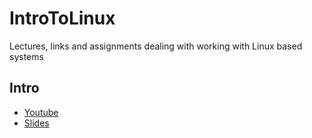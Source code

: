 # IntroToLinux
Lectures, links and assignments dealing with working with Linux based systems

## Intro
 - [Youtube](https://www.youtube.com/watch?v=U_Ddf2FY37Q)
 - [Slides](https://docs.google.com/presentation/d/17ESl4gjMQwC8xwhttQsL3TxjgO5liswWJimKhIs9R9Y/edit#slide=id.gac024c49b2_0_32)
